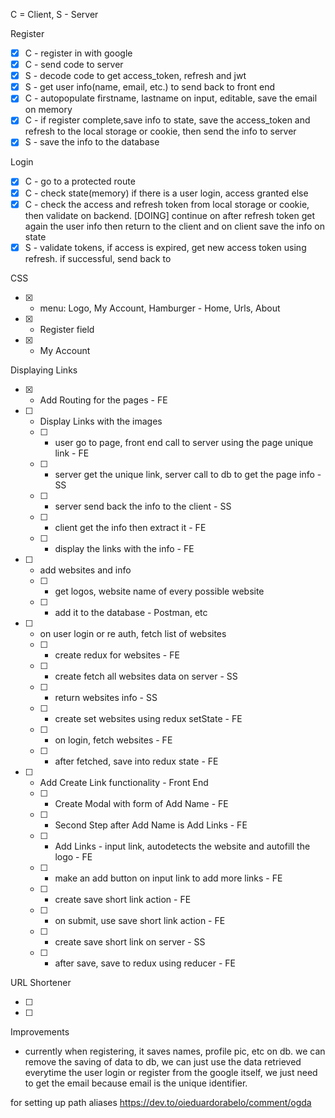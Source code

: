 C = Client, S - Server

Register

- [x] C - register in with google
- [x] C - send code to server
- [x] S - decode code to get access_token, refresh and jwt
- [x] S - get user info(name, email, etc.) to send back to front end
- [x] C - autopopulate firstname, lastname on input, editable, save the email on memory
- [x] C - if register complete,save info to state, save the access_token and refresh to the local storage or cookie, then send the info to server
- [x] S - save the info to the database

Login

- [x] C - go to a protected route
- [x] C - check state(memory) if there is a user login, access granted else
- [x] C - check the access and refresh token from local storage or cookie, then validate on backend. [DOING] continue on after refresh token get again the user info then return to the client and on client save the info on state
- [x] S - validate tokens, if access is expired, get new access token using refresh. if successful, send back to

CSS

- [x] - menu: Logo, My Account, Hamburger - Home, Urls, About
- [x] - Register field
- [x] - My Account

Displaying Links

- [x] - Add Routing for the pages - FE
- [ ] - Display Links with the images
  - [ ] - user go to page, front end call to server using the page unique link - FE
  - [ ] - server get the unique link, server call to db to get the page info - SS
  - [ ] - server send back the info to the client - SS
  - [ ] - client get the info then extract it - FE
  - [ ] - display the links with the info - FE
- [ ] - add websites and info
  - [ ] - get logos, website name of every possible website
  - [ ] - add it to the database - Postman, etc
- [ ] - on user login or re auth, fetch list of websites
  - [ ] - create redux for websites - FE
  - [ ] - create fetch all websites data on server - SS
  - [ ] - return websites info - SS
  - [ ] - create set websites using redux setState - FE
  - [ ] - on login, fetch websites - FE
  - [ ] - after fetched, save into redux state - FE
- [ ] - Add Create Link functionality - Front End
  - [ ] - Create Modal with form of Add Name - FE
  - [ ] - Second Step after Add Name is Add Links - FE
  - [ ] - Add Links - input link, autodetects the website and autofill the logo - FE
  - [ ] - make an add button on input link to add more links - FE
  - [ ] - create save short link action - FE
  - [ ] - on submit, use save short link action - FE
  - [ ] - create save short link on server - SS
  - [ ] - after save, save to redux using reducer - FE

URL Shortener

- [ ]
- [ ]

Improvements

- currently when registering, it saves names, profile pic, etc on db. we can remove the saving of data to db, we can just use the data retrieved everytime the user login or register from the google itself, we just need to get the email because email is the unique identifier.

for setting up path aliases
https://dev.to/oieduardorabelo/comment/ogda
